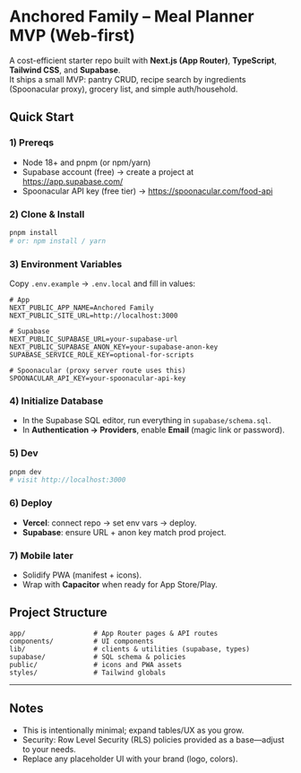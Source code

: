# Anchored Family – Meal Planner MVP (Web-first)

A cost-efficient starter repo built with **Next.js (App Router)**, **TypeScript**, **Tailwind CSS**, and **Supabase**.  
It ships a small MVP: pantry CRUD, recipe search by ingredients (Spoonacular proxy), grocery list, and simple auth/household.

## Quick Start

### 1) Prereqs
- Node 18+ and pnpm (or npm/yarn)
- Supabase account (free) → create a project at https://app.supabase.com/
- Spoonacular API key (free tier) → https://spoonacular.com/food-api

### 2) Clone & Install
```bash
pnpm install
# or: npm install / yarn
```

### 3) Environment Variables
Copy `.env.example` → `.env.local` and fill in values:

```
# App
NEXT_PUBLIC_APP_NAME=Anchored Family
NEXT_PUBLIC_SITE_URL=http://localhost:3000

# Supabase
NEXT_PUBLIC_SUPABASE_URL=your-supabase-url
NEXT_PUBLIC_SUPABASE_ANON_KEY=your-supabase-anon-key
SUPABASE_SERVICE_ROLE_KEY=optional-for-scripts

# Spoonacular (proxy server route uses this)
SPOONACULAR_API_KEY=your-spoonacular-api-key
```

### 4) Initialize Database
- In the Supabase SQL editor, run everything in `supabase/schema.sql`.
- In **Authentication → Providers**, enable **Email** (magic link or password).

### 5) Dev
```bash
pnpm dev
# visit http://localhost:3000
```

### 6) Deploy
- **Vercel**: connect repo → set env vars → deploy.
- **Supabase**: ensure URL + anon key match prod project.

### 7) Mobile later
- Solidify PWA (manifest + icons).
- Wrap with **Capacitor** when ready for App Store/Play.

## Project Structure
```
app/                 # App Router pages & API routes
components/          # UI components
lib/                 # clients & utilities (supabase, types)
supabase/            # SQL schema & policies
public/              # icons and PWA assets
styles/              # Tailwind globals
```

---

## Notes
- This is intentionally minimal; expand tables/UX as you grow.
- Security: Row Level Security (RLS) policies provided as a base—adjust to your needs.
- Replace any placeholder UI with your brand (logo, colors).
